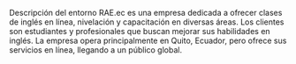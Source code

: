Descripción del entorno
RAE.ec es una empresa dedicada a ofrecer clases de inglés en línea, nivelación y capacitación en diversas áreas. Los clientes son estudiantes y profesionales que buscan mejorar sus habilidades en inglés. La empresa opera principalmente en Quito, Ecuador, pero ofrece sus servicios en línea, llegando a un público global.
